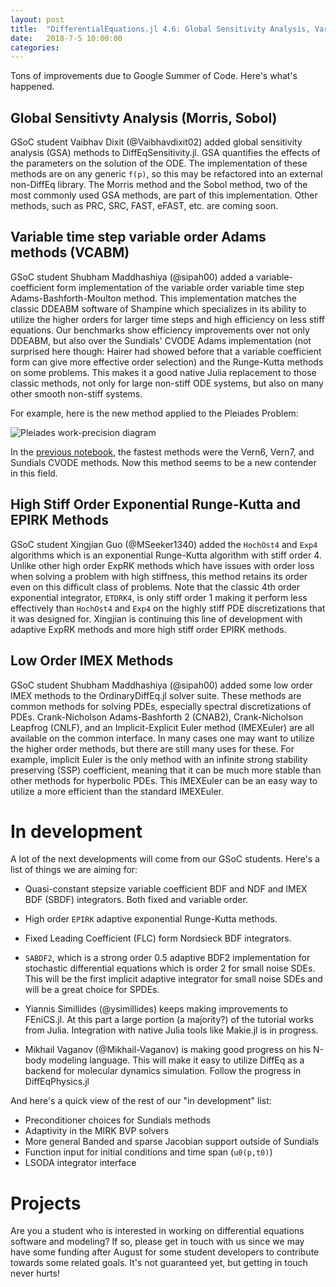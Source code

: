 ```yaml
---
layout: post
title:  "DifferentialEquations.jl 4.6: Global Sensitivity Analysis, Variable Order Adams"
date:   2018-7-5 10:00:00
categories:
---
```


Tons of improvements due to Google Summer of Code. Here's what's happened.

## Global Sensitivty Analysis (Morris, Sobol)

GSoC student Vaibhav Dixit (@Vaibhavdixit02) added global sensitivity analysis
(GSA) methods to DiffEqSensitivity.jl. GSA quantifies the effects of the
parameters on the solution of the ODE. The implementation of these methods
are on any generic `f(p)`, so this may be refactored into an external non-DiffEq
library. The Morris method and the Sobol method, two of the most commonly used
GSA methods, are part of this implementation. Other methods, such as PRC, SRC,
FAST, eFAST, etc. are coming soon.

## Variable time step variable order Adams methods (VCABM)

GSoC student Shubham Maddhashiya (@sipah00) added a variable-coefficient form
implementation of the variable order variable time step Adams-Bashforth-Moulton
method. This implementation matches the classic DDEABM software of Shampine
which specializes in its ability to utilize the higher orders for larger time
steps and high efficiency on less stiff equations. Our benchmarks show efficiency
improvements over not only DDEABM, but also over the Sundials' CVODE Adams
implementation (not surprised here though: Hairer had showed before that a
variable coefficient form can give more effective order selection) and the
Runge-Kutta methods on some problems. This makes it a good native Julia
replacement to those classic methods, not only for large non-stiff ODE systems,
but also on many other smooth non-stiff systems.

For example, here is the new method applied to the Pleiades Problem:

![Pleiades work-precision diagram](https://user-images.githubusercontent.com/17304743/41568408-5f5aeb7e-731a-11e8-9bb0-b310cae20d1c.png)

In the [previous notebook](http://nbviewer.jupyter.org/github/JuliaDiffEq/DiffEqBenchmarks.jl/blob/master/NonStiffODE/Pleiades%20Work-Precision%20Diagrams.ipynb), the fastest methods were the
Vern6, Vern7, and Sundials CVODE methods. Now this method seems to be a new
contender in this field.

## High Stiff Order Exponential Runge-Kutta and EPIRK Methods

GSoC student Xingjian Guo (@MSeeker1340) added the `HochOst4` and `Exp4`
algorithms which is an exponential Runge-Kutta algorithm with stiff order 4.
Unlike other high order ExpRK methods which have issues with order loss when
solving a problem with high stiffness, this method retains its order even on
this difficult class of problems. Note that the classic 4th order exponential
integrator, `ETDRK4`, is only stiff order 1 making it perform less effectively
than `HochOst4` and `Exp4` on the highly stiff PDE discretizations that it was
designed for. Xingjian is continuing this line of development with adaptive
ExpRK methods and more high stiff order EPIRK methods.

## Low Order IMEX Methods

GSoC student Shubham Maddhashiya (@sipah00) added some low order IMEX methods
to the OrdinaryDiffEq.jl solver suite. These methods are common methods for
solving PDEs, especially spectral discretizations of PDEs. Crank-Nicholson
Adams-Bashforth 2 (CNAB2), Crank-Nicholson Leapfrog (CNLF), and an
Implicit-Explicit Euler method (IMEXEuler) are all available on the common
interface. In many cases one may want to utilize the higher order methods,
but there are still many uses for these. For example, implicit Euler is the
only method with an infinite strong stability preserving (SSP) coefficient,
meaning that it can be much more stable than other methods for hyperbolic
PDEs. This IMEXEuler can be an easy way to utilize a more efficient than the
standard IMEXEuler.

# In development

A lot of the next developments will come from our GSoC students. Here's a list
of things we are aiming for:

- Quasi-constant stepsize variable coefficient BDF and NDF and IMEX BDF (SBDF)
  integrators. Both fixed and variable order.

- High order `EPIRK` adaptive exponential Runge-Kutta methods.

- Fixed Leading Coefficient (FLC) form Nordsieck BDF integrators.

- `SABDF2`, which is a strong order 0.5 adaptive BDF2 implementation for
  stochastic differential equations which is order 2 for small noise SDEs.
  This will be the first implicit adaptive integrator for small noise SDEs and
  will be a great choice for SPDEs.

- Yiannis Simillides (@ysimillides) keeps making improvements to FEniCS.jl. At
  this part a large portion (a majority?) of the tutorial works from Julia.
  Integration with native Julia tools like Makie.jl is in progress.

- Mikhail Vaganov (@Mikhail-Vaganov) is making good progress on his N-body
  modeling language. This will make it easy to utilize DiffEq as a backend
  for molecular dynamics simulation. Follow the progress in DiffEqPhysics.jl

And here's a quick view of the rest of our "in development" list:

- Preconditioner choices for Sundials methods
- Adaptivity in the MIRK BVP solvers
- More general Banded and sparse Jacobian support outside of Sundials
- Function input for initial conditions and time span (`u0(p,t0)`)
- LSODA integrator interface

# Projects

Are you a student who is interested in working on differential equations software
and modeling? If so, please get in touch with us since we may have some funding
after August for some student developers to contribute towards some related goals.
It's not guaranteed yet, but getting in touch never hurts!
